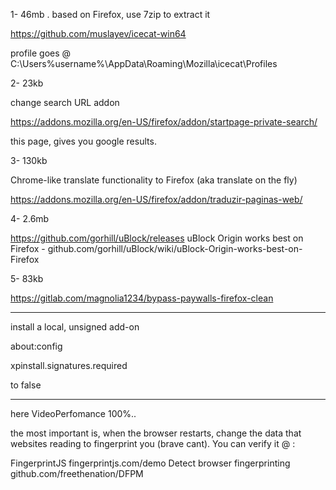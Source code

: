 1- 46mb . based on Firefox, use 7zip to extract it

https://github.com/muslayev/icecat-win64

profile goes @ C:\Users\%username%\AppData\Roaming\Mozilla\icecat\Profiles

 

2- 23kb

change search URL addon

https://addons.mozilla.org/en-US/firefox/addon/startpage-private-search/

this page, gives you google results.

 

3- 130kb

Chrome-like translate functionality to Firefox (aka translate on the fly)

https://addons.mozilla.org/en-US/firefox/addon/traduzir-paginas-web/

 

4- 2.6mb

https://github.com/gorhill/uBlock/releases
uBlock Origin works best on Firefox - github.com/gorhill/uBlock/wiki/uBlock-Origin-works-best-on-Firefox

 

5- 83kb

https://gitlab.com/magnolia1234/bypass-paywalls-firefox-clean

<hr>

install a local, unsigned add-on


about:config

xpinstall.signatures.required 

to false


<hr>

here VideoPerfomance 100%..

 

the most important is, when the browser restarts, change the data that websites reading to fingerprint you (brave cant). You can verify it @ :

FingerprintJS        fingerprintjs.com/demo
Detect browser fingerprinting        github.com/freethenation/DFPM
